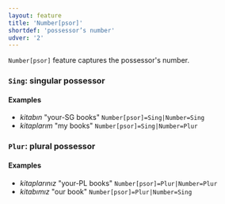 ```yaml
---
layout: feature
title: 'Number[psor]'
shortdef: 'possessor’s number'
udver: '2'
---
```


`Number[psor]` feature captures the possessor's number.

### <a name="Sing">`Sing`</a>: singular possessor

#### Examples

* _kitabın_ "your-SG books" `Number[psor]=Sing|Number=Sing`
* _kitaplarım_ "my books" `Number[psor]=Sing|Number=Plur`

### <a name="Plur">`Plur`</a>: plural possessor

#### Examples

* _kitaplarınız_ "your-PL books" `Number[psor]=Plur|Number=Plur`
* _kitabımız_ "our book" `Number[psor]=Plur|Number=Sing`

<!-- Interlanguage links updated Út 9. května 2023, 20:03:42 CEST -->

